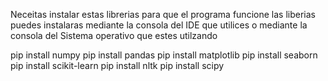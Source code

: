 Neceitas instalar estas librerias para que el programa funcione
las liberias puedes instalaras mediante la consola del IDE que utilices
o mediante la consola del Sistema operativo que estes utilzando

pip install numpy 
pip install pandas 
pip install matplotlib 
pip install seaborn 
pip install scikit-learn 
pip install nltk 
pip install scipy

 

